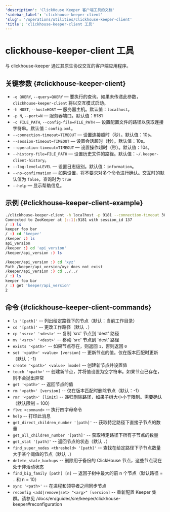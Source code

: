 ```yaml
---
'description': 'ClickHouse Keeper 客户端工具的文档'
'sidebar_label': 'clickhouse-keeper-client'
'slug': '/operations/utilities/clickhouse-keeper-client'
'title': 'clickhouse-keeper-client 工具'
---
```



# clickhouse-keeper-client 工具

与 clickhouse-keeper 通过其原生协议交互的客户端应用程序。

## 关键参数 {#clickhouse-keeper-client}

-   `-q QUERY`, `--query=QUERY` — 要执行的查询。如果未传递此参数，`clickhouse-keeper-client` 将以交互模式启动。
-   `-h HOST`, `--host=HOST` — 服务器主机。默认值：`localhost`。
-   `-p N`, `--port=N` — 服务器端口。默认值：9181
-   `-c FILE_PATH`, `--config-file=FILE_PATH` — 设置配置文件的路径以获取连接字符串。默认值：`config.xml`。
-   `--connection-timeout=TIMEOUT` — 设置连接超时（秒）。默认值：10s。
-   `--session-timeout=TIMEOUT` — 设置会话超时（秒）。默认值：10s。
-   `--operation-timeout=TIMEOUT` — 设置操作超时（秒）。默认值：10s。
-   `--history-file=FILE_PATH` — 设置历史文件的路径。默认值：`~/.keeper-client-history`。
-   `--log-level=LEVEL` — 设置日志级别。默认值：`information`。
-   `--no-confirmation` — 如果设置，将不要求对多个命令进行确认。交互时的默认值为 `false`，查询时为 `true`
-   `--help` — 显示帮助信息。

## 示例 {#clickhouse-keeper-client-example}

```bash
./clickhouse-keeper-client -h localhost -p 9181 --connection-timeout 30 --session-timeout 30 --operation-timeout 30
Connected to ZooKeeper at [::1]:9181 with session_id 137
/ :) ls
keeper foo bar
/ :) cd 'keeper'
/keeper :) ls
api_version
/keeper :) cd 'api_version'
/keeper/api_version :) ls

/keeper/api_version :) cd 'xyz'
Path /keeper/api_version/xyz does not exist
/keeper/api_version :) cd ../../
/ :) ls
keeper foo bar
/ :) get 'keeper/api_version'
2
```

## 命令 {#clickhouse-keeper-client-commands}

-   `ls '[path]'` -- 列出给定路径下的节点（默认：当前工作目录）
-   `cd '[path]'` -- 更改工作路径（默认 `.`）
-   `cp '<src>' '<dest>'`  -- 复制 'src' 节点到 'dest' 路径
-   `mv '<src>' '<dest>'`  -- 移动 'src' 节点到 'dest' 路径
-   `exists '<path>'` -- 如果节点存在，则返回 `1`，否则返回 `0`
-   `set '<path>' <value> [version]` -- 更新节点的值。仅在版本匹配时更新（默认：-1）
-   `create '<path>' <value> [mode]` -- 创建新节点并设置值
-   `touch '<path>'` -- 创建新节点，并将值设置为空字符串。如果节点已存在，则不会抛出异常
-   `get '<path>'` -- 返回节点的值
-   `rm '<path>' [version]` -- 仅在版本匹配时删除节点（默认：-1）
-   `rmr '<path>' [limit]` -- 递归删除路径，如果子树大小小于限制。需要确认（默认限制 = 100）
-   `flwc <command>` -- 执行四字母命令
-   `help` -- 打印此消息
-   `get_direct_children_number '[path]'` -- 获取特定路径下直接子节点的数量
-   `get_all_children_number '[path]'` -- 获取特定路径下所有子节点的数量
-   `get_stat '[path]'` -- 返回节点的状态（默认 `.`）
-   `find_super_nodes <threshold> '[path]'` -- 查找在给定路径下子节点数量大于某个阈值的节点（默认 `.`）
-   `delete_stale_backups` -- 删除用于备份的 ClickHouse 节点，这些节点现在处于非活动状态
-   `find_big_family [path] [n]` -- 返回子树中最大的前 n 个节点（默认路径 = `.` 和 n = 10）
-   `sync '<path>'` -- 在进程和领导者之间同步节点
-   `reconfig <add|remove|set> "<arg>" [version]` -- 重新配置 Keeper 集群。请参见 /docs/en/guides/sre/keeper/clickhouse-keeper#reconfiguration
